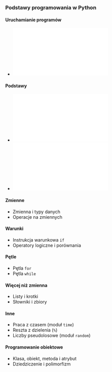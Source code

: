 ### Podstawy programowania w Python  

#### Uruchamianie programów  
- ![Uruchamianie skryptów w Pythonie](uruchomienie.md)

#### Podstawy  
- ![Importowanie modułów](moduly.md)  
- ![Stałe i zmienne](stale_zmienne.md)  

#### Zmienne  
- Zmienna i typy danych  
- Operacje na zmiennych  

#### Warunki  
- Instrukcja warunkowa `if`  
- Operatory logiczne i porównania  

#### Pętle  
- Pętla `for`  
- Pętla `while`  

#### Więcej niż zmienna  
- Listy i krotki  
- Słowniki i zbiory  

#### Inne  
- Praca z czasem (moduł `time`)  
- Reszta z dzielenia (`%`)  
- Liczby pseudolosowe (moduł `random`)  

#### Programowanie obiektowe  
- Klasa, obiekt, metoda i atrybut  
- Dziedziczenie i polimorfizm  
